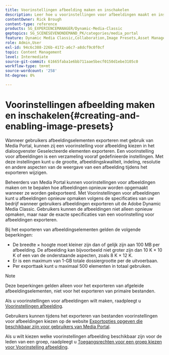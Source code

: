 ```yaml
---
title: Voorinstellingen afbeelding maken en inschakelen
description: Leer hoe u voorinstellingen voor afbeeldingen maakt en inschakelt in Adobe Dynamic Media Classic.
contentOwner: Rick Brough
content-type: reference
products: SG_EXPERIENCEMANAGER/Dynamic-Media-Classic
geptopics: SG_SCENESEVENONDEMAND_PK/categories/media_portal
feature: Dynamic Media Classic,Collaboration,Image Presets,Asset Management
role: Admin,User
exl-id: 94c6c388-226b-4172-a6c7-a8dcf9c0f0cf
topic: Content Management
level: Intermediate
source-git-commit: 61665faba1e6bb711aae5becf0150d1ebe3105c0
workflow-type: tm+mt
source-wordcount: '258'
ht-degree: 0%

---
```


# Voorinstellingen afbeelding maken en inschakelen{#creating-and-enabling-image-presets}

Wanneer gebruikers afbeeldingselementen exporteren met gebruik van Media Portal, kunnen zij een voorinstelling voor afbeelding kiezen in het dialoogvenster Geselecteerde elementen exporteren. Een voorinstelling voor afbeeldingen is een verzameling vooraf gedefinieerde instellingen. Met deze instellingen kunt u de grootte, afbeeldingskwaliteit, indeling, resolutie en andere aspecten van de weergave van een afbeelding tijdens het exporteren wijzigen.

Beheerders van Media Portal kunnen voorinstellingen voor afbeeldingen maken om te bepalen hoe afbeeldingen opnieuw worden opgemaakt wanneer ze worden geëxporteerd. Met Voorinstellingen voor afbeeldingen kunt u afbeeldingen opnieuw opmaken volgens de specificaties van uw bedrijf wanneer gebruikers afbeeldingen exporteren uit de Adobe Dynamic Media Classic. Gebruikers kunnen de afbeeldingen niet alleen opnieuw opmaken, maar naar de exacte specificaties van een voorinstelling voor afbeeldingen exporteren.

Bij het exporteren van afbeeldingselementen gelden de volgende beperkingen:

* De breedte × hoogte moet kleiner zijn dan of gelijk zijn aan 100 MB per afbeelding. De afbeelding kan bijvoorbeeld niet groter zijn dan 10 K × 10 K of een van de onderstaande aspecten, zoals 8 K × 12 K.
* Er is een maximum van 1-GB totale dossiergrootte per de uitvoerbaan.
* Per exporttaak kunt u maximaal 500 elementen in totaal gebruiken.

>[!NOTE]
>
>Deze beperkingen gelden alleen voor het exporteren van afgeleide afbeeldingselementen, niet voor het exporteren van primaire bestanden.

Als u voorinstellingen voor afbeeldingen wilt maken, raadpleegt u [Voorinstellingen afbeelding](application-setup.md#image_presets).

Gebruikers kunnen tijdens het exporteren van bestanden voorinstellingen voor afbeeldingen kiezen op de website [Exportopties opgeven die beschikbaar zijn voor gebruikers van Media Portal](specifying-export-options-available-media.md#specifying_export_options_available_to_media_portal_users).

Als u wilt kiezen welke voorinstellingen afbeelding beschikbaar zijn voor de leden van een groep, raadpleegt u [Toegangsrechten voor een groep kiezen voor Voorinstelling afbeelding](creating-media-portal-groups.md#choosing_image_preset_access_permissions_for_a_group).
